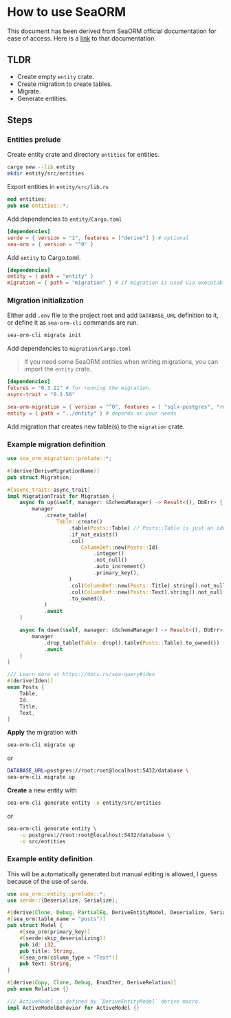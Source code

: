 # How to use SeaORM

This document has been derived from SeaORM official documentation for ease of access. Here is a [link](https://www.sea-ql.org/sea-orm-tutorial/ch00-00-introduction.html) to that documentation.

## TLDR

- Create empty `entity` crate.
- Create migration to create tables.
- Migrate.
- Generate entities.

## Steps

### Entities prelude

Create entity crate and directory `entities` for entities.

```sh
cargo new --lib entity
mkdir entity/src/entities
```

Export entities in `entity/src/lib.rs`

```rust
mod entities;
pub use entities::*;
```

Add dependencies to `entity/Cargo.toml`

```toml
[dependencies]
serde = { version = "1", features = ["derive"] } # optional
sea-orm = { version = "^0" }
```

Add `entity` to Cargo.toml.

```toml
[dependencies]
entity = { path = "entity" }
migration = { path = "migration" } # if migration is used via executable
```

### Migration initialization

Either add `.env` file to the project root and add `DATABASE_URL` definition to it, or define it as `sea-orm-cli` commands are run.

```sh
sea-orm-cli migrate init
```

Add dependencies to `migration/Cargo.toml`

> If you need some SeaORM entities when writing migrations, you can import the `entity` crate.

```toml
[dependencies]
futures = "0.3.21" # for running the migration.
async-trait = "0.1.56"

sea-orm-migration = { version = "^0", features = [ "sqlx-postgres", "runtime-tokio-rustls" ] }
entity = { path = "../entity" } # depends on your needs
```

Add migration that creates new table(s) to the `migration` crate.

### Example migration definition

```rust
use sea_orm_migration::prelude::*;

#[derive(DeriveMigrationName)]
pub struct Migration;

#[async_trait::async_trait]
impl MigrationTrait for Migration {
    async fn up(&self, manager: &SchemaManager) -> Result<(), DbErr> {
        manager
            .create_table(
                Table::create()
                    .table(Posts::Table) // Posts::Table is just an identifier.
                    .if_not_exists()
                    .col(
                        ColumnDef::new(Posts::Id)
                            .integer()
                            .not_null()
                            .auto_increment()
                            .primary_key(),
                    )
                    .col(ColumnDef::new(Posts::Title).string().not_null())
                    .col(ColumnDef::new(Posts::Text).string().not_null())
                    .to_owned(),
            )
            .await
    }

    async fn down(&self, manager: &SchemaManager) -> Result<(), DbErr> {
        manager
            .drop_table(Table::drop().table(Posts::Table).to_owned())
            .await
    }
}

/// Learn more at https://docs.rs/sea-query#iden
#[derive(Iden)]
enum Posts {
    Table,
    Id,
    Title,
    Text,
}
```

**Apply** the migration with

```sh
sea-orm-cli migrate up
```

or

```sh
DATABASE_URL=postgres://root:root@localhost:5432/database \
sea-orm-cli migrate up
```

**Create** a new entity with

```sh
sea-orm-cli generate entity -o entity/src/entities
```

or

```sh
sea-orm-cli generate entity \
    -u postgres://root:root@localhost:5432/database \
    -o src/entities
```

### Example entity definition

This will be automatically generated but manual editing is allowed, I guess because of the use of `serde`.

```rust
use sea_orm::entity::prelude::*;
use serde::{Deserialize, Serialize};

#[derive(Clone, Debug, PartialEq, DeriveEntityModel, Deserialize, Serialize)]
#[sea_orm(table_name = "posts")]
pub struct Model {
    #[sea_orm(primary_key)]
    #[serde(skip_deserializing)]
    pub id: i32,
    pub title: String,
    #[sea_orm(column_type = "Text")]
    pub text: String,
}

#[derive(Copy, Clone, Debug, EnumIter, DeriveRelation)]
pub enum Relation {}

/// ActiveModel is defined by `DeriveEntityModel` derive macro.
impl ActiveModelBehavior for ActiveModel {}
```
